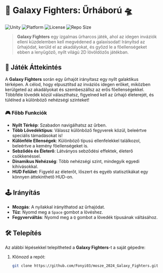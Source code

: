 # 🚀 Galaxy Fighters: Űrháború 🛸

![Unity](https://img.shields.io/badge/Unity-2022.3-blue.svg)
![Platform](https://img.shields.io/badge/Platform-Windows%20|%20Linux%20x64-important.svg)
![License](https://img.shields.io/github/license/Fonyi03/mosze_2024_Galaxy_Fighters)
![Repo Size](https://img.shields.io/github/repo-size/Fonyi03/mosze_2024_Galaxy_Fighters)

> **Galaxy Fighters** egy izgalmas űrharcos játék, ahol az idegen inváziók elleni küzdelemben kell megvédened a galaxisodat! Irányítsd az űrhajódat, kerüld el az akadályokat, és győzd le a főellenségeket ebben a lenyűgöző, nyílt világú 2D lövöldözős játékban.

## 🌌 Játék Áttekintés

A **Galaxy Fighters** során egy űrhajót irányítasz egy nyílt galaktikus térképen. A célod, hogy elpusztítsd az inváziós idegen erőket, miközben kerülgeted az akadályokat és szembeszállsz az erős főellenségekkel. Többféle lövedék közül választhatsz, figyelned kell az űrhajó életerejét, és túlélned a különböző nehézségi szinteket!

### 🎮 Főbb Funkciók

- **Nyílt Térkép**: Szabadon navigálhatsz az űrben.
- **Több Lövedéktípus**: Válassz különböző fegyverek közül, beleértve speciális támadásokat is!
- **Különféle Ellenségek**: Különböző típusú ellenfelekkel találkozol, beleértve a kemény főellenségeket is.
- **Sebződés és Életerő**: Látványos sebződési effektek, életerő csökkenéssel.
- **Dinamikus Nehézség**: Több nehézségi szint, mindegyik egyedi kihívásokkal.
- **HUD Felület**: Figyeld az életerőt, lőszert és egyéb statisztikákat egy könnyen áttekinthető HUD-on.

## 🕹️ Irányítás

- **Mozgás**: A nyilakkal irányíthatod az űrhajódat.
- **Tűz**: Nyomd meg a `Space` gombot a lövéshez.
- **Fegyverváltás**: Nyomd meg a `Q` gombot a lövedék típusának váltásához.

## 🛠️ Telepítés

Az alábbi lépésekkel telepítheted a **Galaxy Fighters**-t a saját gépedre:

1. Klónozd a repót:
   ```bash
   git clone https://github.com/Fonyi03/mosze_2024_Galaxy_Fighters.git
